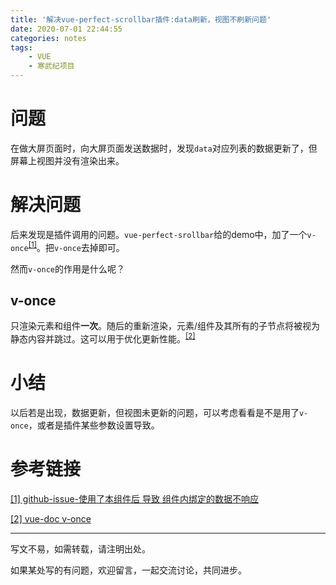 ```yaml
---
title: '解决vue-perfect-scrollbar插件:data刷新，视图不刷新问题'
date: 2020-07-01 22:44:55
categories: notes
tags: 
	- VUE
	- 寒武纪项目
---
```




# 问题

在做大屏页面时，向大屏页面发送数据时，发现`data`对应列表的数据更新了，但屏幕上视图并没有渲染出来。

# 解决问题

后来发现是插件调用的问题。`vue-perfect-srollbar`给的demo中，加了一个`v-once`<sup>[[1]](https://github.com/lecion/vue-perfect-scrollbar/issues/26)</sup>。把`v-once`去掉即可。

然而`v-once`的作用是什么呢？

## v-once

只渲染元素和组件**一次**。随后的重新渲染，元素/组件及其所有的子节点将被视为静态内容并跳过。这可以用于优化更新性能。<sup>[[2]](https://cn.vuejs.org/v2/api/#v-once)</sup>

# 小结

以后若是出现，数据更新，但视图未更新的问题，可以考虑看看是不是用了`v-once`，或者是插件某些参数设置导致。

# 参考链接

[[1] github-issue-使用了本组件后 导致 组件内绑定的数据不响应](https://github.com/lecion/vue-perfect-scrollbar/issues/26)

[[2] vue-doc v-once](https://cn.vuejs.org/v2/api/#v-once)

---

写文不易，如需转载，请注明出处。

如果某处写的有问题，欢迎留言，一起交流讨论，共同进步。